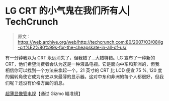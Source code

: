 # LG CRT 的小气鬼在我们所有人| TechCrunch

> 原文：<https://web.archive.org/web/http://techcrunch.com:80/2007/03/08/lg-crt%E2%80%99s-for-the-cheapskate-in-all-of-us/>

有一分钟我以为 CRT 永远消失了，但我错了…大错特错。LG 宣布了一种新的 CRT，他们希望消费者会认为这是一种液晶电视。它是面向中东和非洲的，但我相信你可以找到一个方法来拿起一个。21 英寸的 CRT 比 LCD 便宜 75 %, 120 度的偏转角使它成为有史以来最薄的显示器。这对中东和非洲的每个人都很好，但我们呢？还没有价格方面的消息。

[超薄显像管电视](https://web.archive.org/web/20160504193924/http://www.gizmosinsight.com/2007/03/08/LG-brings-the-world-slimmest-CRT-TV.html)【通过 Gizmo 瞄准镜】